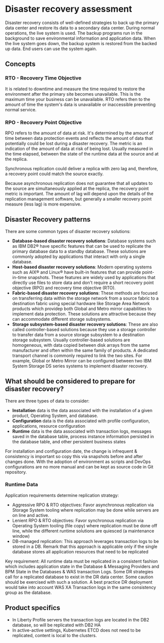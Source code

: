 # Disaster recovery assessment

Disaster recovery consists of well-defined strategies to back up the primary data center and restore its data to a secondary data 
center. During normal operations, the live system is used. The backup programs run in the background to save environmental information
 and application data. When the live system goes down, the backup system is restored from the backed up data. End users can use the system again.

## Concepts

### RTO - Recovery Time Objective 

It is related to downtime and measure the time required to restore the environment after the primary site becomes unavailable. 
This is the maximum time your business can be unavailable. RTO refers then to the amount of time the system's data is unavailable
 or inaccessible preventing normal service.

### RPO - Recovery Point Objective 

RPO refers to the amount of data at risk. It's determined by the amount of time between data protection events and 
reflects the amount of data that potentially could be lost during a disaster recovery. The metric is an indication
 of the amount of data at risk of being lost. Usually measured in the time elapsed, between the state of the runtime data
 at the source and at the replica.

Synchronous replication could deliver a replica with zero lag and, therefore, a recovery point could match the source exactly.

Because asynchronous replication does not guarantee that all updates to the source are simultaneously applied at the replica,
 the recovery point metric is important. The amount of lag will depend upon the details of the replication management software,
 but generally a smaller recovery point measure (less lag) is more expensive.

## Disaster Recovery patterns

There are some common types of disaster recovery solutions:

* **Database-based disaster recovery solutions**: Database systems such as IBM DB2® have specific features that can be used to
 replicate the primary database data to a standby database. These solutions are commonly adopted by applications that interact 
 with only a single database.
* **Host-based disaster recovery solutions**: Modern operating systems such as AIX® and Linux® have built-in features that can
 provide point-in-time snapshots. These features are widely used by applications that directly use files to store data and don't
 require a short recovery point objective (RPO) and recovery time objective (RTO).
* **Fabric-based disaster recovery solutions**: These methods are focused on transferring data within the storage network from
 a source fabric to a destination fabric using special hardware like Storage Area Network products which providep both Global
 and Metro mirror capabilities to implement data protection. These solutions are attractive because they can accommodate different
storage subsystems. 
* **Storage subsystem-based disaster recovery solutions**: These are also called controller-based solutions because they use a
 storage controller to transfer data from a source storage subsystem to a destination storage subsystem. 
 Usually controller-based solutions are homogeneous, with data copied between disk arrays from the same manufacturer and often
 within the same family of products. A dedicated transport channel is commonly required to link the two sites. 
 For example, Global or Metro Mirror can be configured between two IBM System Storage DS series systems to implement disaster recovery.

## What should be considered to prepare for disaster recovery?   

There are three types of data to consider:

* **Installation** data is the data associated with the installation of a given product, Operating System, and database.
* **Configuration** data is the data associated with profile configuration, applications, resource configuration
* **Runtime** data is the data associated with transaction logs, messages saved in the database table, 
process instance information persisted in the database table, and other persistent business states

For installation and configuration date, the change is infrequent & consistency is important so copy this via snapshots before and after changes done. 
With the adoption of environment as scripts and DevOps configurations are no more manual and can be kept as source code in Git repository.

### Runtime Data

Application requirements determine replication strategy:

* Aggressive RPO & RTO objectives: Favor asynchronous replication via Storage System tooling where replication may be done while servers are on line and active.
* Lenient RPO & RTO objectives: Favor synchronous replication via Operating System tooling (file copy) where replication must be done off line, while the different runtime solutions are quiesced (a maintenance window)
* DB-managed replication: This approach leverages transaction logs to be stored in a DB. Remark that this approach is applicable only if the single database stores all application resources that need to be replicated

Key requirement: All runtime data must be replicated in a consistent fashion which includes application state in the Database & Messaging Providers and
BPM State in the Databases & WAS transaction Logs.
Some DR strategies call for a replicated database to exist in the DR data center. Some caution should be exercised with such a solution. 
A best practice DR deployment would take into account WAS XA Transaction logs in the same consistency group as the database.

## Product specifics

* In Liberty Profile servers the transaction logs are located in the DB2 database, so will 
be replicated with DB2 HA
* In active-active settings, Kubernetes ETCD does not need to be replicated, content is local to the clusters. 


